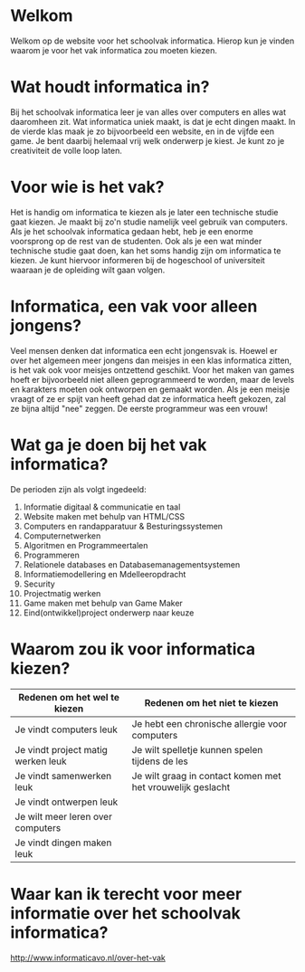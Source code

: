 # Welkom

Welkom op de website voor het schoolvak informatica. Hierop kun je vinden waarom je voor het vak informatica zou moeten kiezen.

# Wat houdt informatica in?

Bij het schoolvak informatica leer je van alles over computers en alles wat daaromheen zit. Wat informatica uniek maakt, is dat je echt dingen maakt. In de vierde klas maak je zo bijvoorbeeld een website, en in de vijfde een game. Je bent daarbij helemaal vrij welk onderwerp je kiest. Je kunt zo je creativiteit de volle loop laten.

# Voor wie is het vak?

Het is handig om informatica te kiezen als je later een technische studie gaat kiezen. Je maakt bij zo'n studie namelijk veel gebruik van computers. Als je het schoolvak informatica gedaan hebt, heb je een enorme voorsprong op de rest van de studenten. Ook als je een wat minder technische studie gaat doen, kan het soms handig zijn om informatica te kiezen. Je kunt hiervoor informeren bij de hogeschool of universiteit waaraan je de opleiding wilt gaan volgen.

# Informatica, een vak voor alleen jongens?

Veel mensen denken dat informatica een echt jongensvak is. Hoewel er over het algemeen meer jongens dan meisjes in een klas informatica zitten, is het vak ook voor meisjes ontzettend geschikt. Voor het maken van games hoeft er bijvoorbeeld niet alleen geprogrammeerd te worden, maar de levels en karakters moeten ook ontworpen en gemaakt worden. Als je een meisje vraagt of ze er spijt van heeft gehad dat ze informatica heeft gekozen, zal ze bijna altijd "nee" zeggen. De eerste programmeur was een vrouw!

# Wat ga je doen bij het vak informatica?
De perioden zijn als volgt ingedeeld:

1.  Informatie digitaal & communicatie en taal
2.  Website maken met behulp van HTML/CSS
3.  Computers en randapparatuur & Besturingssystemen
4.  Computernetwerken
5.  Algoritmen en Programmeertalen
6.  Programmeren
7.  Relationele databases en Databasemanagementsystemen
8.  Informatiemodellering en Mdelleeropdracht
9.  Security
10. Projectmatig werken
11. Game maken met behulp van Game Maker
12. Eind(ontwikkel)project onderwerp naar keuze

# Waarom zou ik voor informatica kiezen?
| Redenen om het wel te kiezen      | Redenen om het niet te kiezen                              |
| --------------------------------- | ---------------------------------------------------------- |
| Je vindt computers leuk           | Je hebt een chronische allergie voor computers             |
| Je vindt project matig werken leuk| Je wilt spelletje kunnen spelen tijdens de les             |
| Je vindt samenwerken leuk         | Je wilt graag in contact komen met het vrouwelijk geslacht |
| Je vindt ontwerpen leuk           |                                                            |
| Je wilt meer leren over computers |                                                            |
| Je vindt dingen maken leuk        |                                                            |

# Waar kan ik terecht voor meer informatie over het schoolvak informatica?
http://www.informaticavo.nl/over-het-vak
